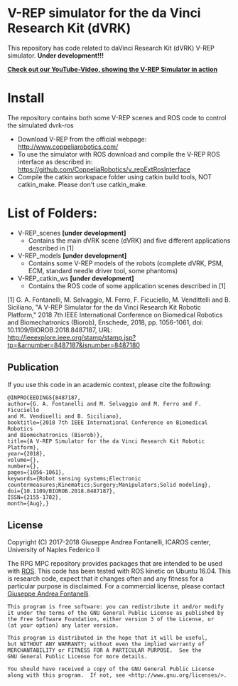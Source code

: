 V-REP simulator for the da Vinci Research Kit (dVRK)
====================
This repository has code related to daVinci Research Kit (dVRK) V-REP simulator.
**Under development!!!**

[**Check out our YouTube-Video, showing the V-REP Simulator in action**](https://youtu.be/_flffuIevbw)


# Install
The repository contains both some V-REP scenes and ROS code to control the simulated dvrk-ros
* Download V-REP from the official webpage: http://www.coppeliarobotics.com/
* To use the simulator with ROS download and compile the V-REP ROS interface as described in: https://github.com/CoppeliaRobotics/v_repExtRosInterface
* Compile the catkin workspace folder using catkin build tools, NOT catkin_make. Please don't use catkin_make.

# List of Folders:
* V-REP_scenes **[under development]** 
  * Contains the main dVRK scene (dVRK) and five different applications described in [1]
* V-REP_models **[under development]**
  * Contains some V-REP models of the robots (complete dVRK, PSM, ECM, standard needle driver tool, some phantoms)
* V-REP_catkin_ws **[under development]**
  * Contains the ROS code of some application scenes described in [1]
  
[1]  G. A. Fontanelli, M. Selvaggio, M. Ferro, F. Ficuciello, M. Vendittelli and B. Siciliano, "A V-REP Simulator for the da Vinci Research Kit Robotic Platform," 2018 7th IEEE International Conference on Biomedical Robotics and Biomechatronics (Biorob), Enschede, 2018, pp. 1056-1061, doi: 10.1109/BIOROB.2018.8487187, URL: http://ieeexplore.ieee.org/stamp/stamp.jsp?tp=&arnumber=8487187&isnumber=8487180
  
## Publication
If you use this code in an academic context, please cite the following:

```
@INPROCEEDINGS{8487187,
author={G. A. Fontanelli and M. Selvaggio and M. Ferro and F. Ficuciello 
and M. Vendiuelli and B. Siciliano},
booktitle={2018 7th IEEE International Conference on Biomedical Robotics 
and Biomechatronics (Biorob)},
title={A V-REP Simulator for the da Vinci Research Kit Robotic Platform},
year={2018},
volume={},
number={},
pages={1056-1061},
keywords={Robot sensing systems;Electronic 
countermeasures;Kinematics;Surgery;Manipulators;Solid modeling},
doi={10.1109/BIOROB.2018.8487187},
ISSN={2155-1782},
month={Aug},}

```


## License

Copyright (C) 2017-2018 Giuseppe Andrea Fontanelli, ICAROS center, University of Naples Federico II

The RPG MPC repository provides packages that are intended to be used with [ROS](http://www.ros.org/). 
This code has been tested with ROS kinetic on Ubuntu 16.04.
This is research code, expect that it changes often and any fitness for a particular purpose is disclaimed.
For a commercial license, please contact [Giuseppe Andrea Fontanelli](giuseppeandrea.fontanelli@unina.it).

```
This program is free software: you can redistribute it and/or modify
it under the terms of the GNU General Public License as published by
the Free Software Foundation, either version 3 of the License, or
(at your option) any later version.

This program is distributed in the hope that it will be useful,
but WITHOUT ANY WARRANTY; without even the implied warranty of
MERCHANTABILITY or FITNESS FOR A PARTICULAR PURPOSE.  See the
GNU General Public License for more details.

You should have received a copy of the GNU General Public License
along with this program.  If not, see <http://www.gnu.org/licenses/>.
```


